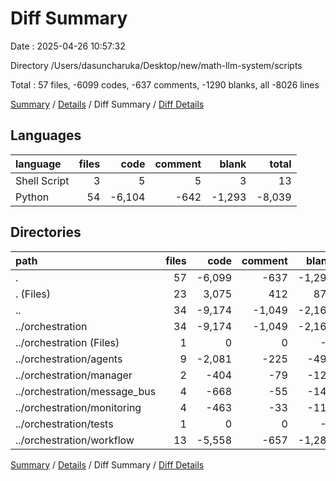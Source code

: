 # Diff Summary

Date : 2025-04-26 10:57:32

Directory /Users/dasuncharuka/Desktop/new/math-llm-system/scripts

Total : 57 files,  -6099 codes, -637 comments, -1290 blanks, all -8026 lines

[Summary](results.md) / [Details](details.md) / Diff Summary / [Diff Details](diff-details.md)

## Languages
| language | files | code | comment | blank | total |
| :--- | ---: | ---: | ---: | ---: | ---: |
| Shell Script | 3 | 5 | 5 | 3 | 13 |
| Python | 54 | -6,104 | -642 | -1,293 | -8,039 |

## Directories
| path | files | code | comment | blank | total |
| :--- | ---: | ---: | ---: | ---: | ---: |
| . | 57 | -6,099 | -637 | -1,290 | -8,026 |
| . (Files) | 23 | 3,075 | 412 | 877 | 4,364 |
| .. | 34 | -9,174 | -1,049 | -2,167 | -12,390 |
| ../orchestration | 34 | -9,174 | -1,049 | -2,167 | -12,390 |
| ../orchestration (Files) | 1 | 0 | 0 | -1 | -1 |
| ../orchestration/agents | 9 | -2,081 | -225 | -490 | -2,796 |
| ../orchestration/manager | 2 | -404 | -79 | -122 | -605 |
| ../orchestration/message_bus | 4 | -668 | -55 | -147 | -870 |
| ../orchestration/monitoring | 4 | -463 | -33 | -118 | -614 |
| ../orchestration/tests | 1 | 0 | 0 | -1 | -1 |
| ../orchestration/workflow | 13 | -5,558 | -657 | -1,288 | -7,503 |

[Summary](results.md) / [Details](details.md) / Diff Summary / [Diff Details](diff-details.md)